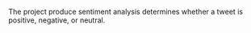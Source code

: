 The project produce sentiment analysis determines whether a tweet is positive, negative, or neutral.
